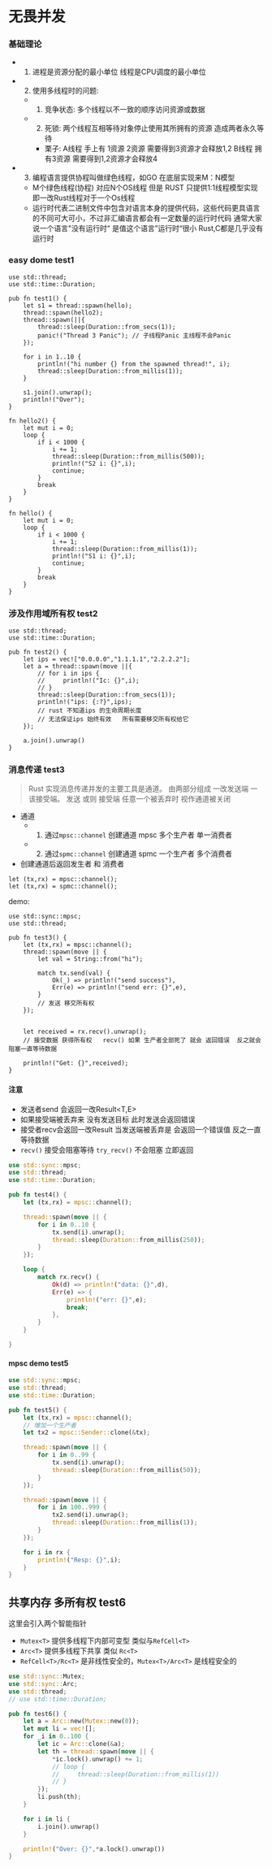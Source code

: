 # 无畏并发

### 基础理论
- 1. 进程是资源分配的最小单位 线程是CPU调度的最小单位
- 2. 使用多线程时的问题:
    - 1. 竞争状态: 多个线程以不一致的顺序访问资源或数据
    - 2. 死锁: 两个线程互相等待对象停止使用其所拥有的资源 造成两者永久等待
        - 栗子: A线程 手上有 1资源 2资源 需要得到3资源才会释放1,2  B线程 拥有3资源 需要得到1,2资源才会释放4
- 3. 编程语言提供协程叫做绿色线程，如GO 在底层实现来M：N模型
    - M个绿色线程(协程) 对应N个OS线程  但是 RUST 只提供1:1线程模型实现 即一改Rust线程对于一个Os线程
    - 运行时代表二进制文件中包含对语言本身的提供代码，这些代码更具语言的不同可大可小，不过非汇编语言都会有一定数量的运行时代码  通常大家说一个语言"没有运行时“ 是值这个语言”运行时“很小  Rust,C都是几乎没有运行时
    
### easy dome test1
``` 
use std::thread;
use std::time::Duration;

pub fn test1() {
    let s1 = thread::spawn(hello);
    thread::spawn(hello2);
    thread::spawn(||{
        thread::sleep(Duration::from_secs(1));
        panic!("Thread 3 Panic"); // 子线程Panic 主线程不会Panic
    });

    for i in 1..10 {
        println!("hi number {} from the spawned thread!", i);
        thread::sleep(Duration::from_millis(1));
    }

    s1.join().unwrap();
    println!("Over");
}

fn hello2() {
    let mut i = 0;
    loop {
        if i < 1000 {
            i += 1;
            thread::sleep(Duration::from_millis(500));
            println!("S2 i: {}",i);
            continue;
        }
        break
    }
}

fn hello() {
    let mut i = 0;
    loop {
        if i < 1000 {
            i += 1;
            thread::sleep(Duration::from_millis(1));
            println!("S1 i: {}",i);
            continue;
        }
        break
    }
}
```

### 涉及作用域所有权 test2
``` 
use std::thread;
use std::time::Duration;

pub fn test2() {
    let ips = vec!["0.0.0.0","1.1.1.1","2.2.2.2"];
    let a = thread::spawn(move ||{
        // for i in ips {
        //     println!("Ic: {}",i);
        // }
        thread::sleep(Duration::from_secs(1));
        println!("ips: {:?}",ips);
        // rust 不知道ips 的生命周期长度
        // 无法保证ips 始终有效   所有需要移交所有权给它
    });

    a.join().unwrap()
}
```

### 消息传递 test3
> Rust 实现消息传递并发的主要工具是通道。 由两部分组成 一改发送端 一该接受端。 
> 发送 或则 接受端 任意一个被丢弃时 视作通道被关闭
- 通道
    - 1. 通过`mpsc::channel` 创建通道 mpsc 多个生产者 单一消费者
    - 2. 通过`spmc::channel` 创建通道 spmc 一个生产者 多个消费者
- 创建通道后返回发生者 和 消费者
``` 
let (tx,rx) = mpsc::channel();
let (tx,rx) = spmc::channel();
```
demo: 
``` 
use std::sync::mpsc;
use std::thread;

pub fn test3() {
    let (tx,rx) = mpsc::channel();
    thread::spawn(move || {
        let val = String::from("hi");

        match tx.send(val) {
            Ok(_) => println!("send success"),
            Err(e) => println!("send err: {}",e),
        }
        // 发送 移交所有权
    });


    let received = rx.recv().unwrap();
    // 接受数据 获得所有权   recv() 如果 生产者全部死了 就会 返回错误  反之就会阻塞一直等待数据

    println!("Get: {}",received);
}
```
#### 注意 
- 发送者send 会返回一改Result<T,E>
- 如果接受端被丢弃来 没有发送目标 此时发送会返回错误
- 接受者recv会返回一改Result 当发送端被丢弃是 会返回一个错误值  反之一直等待数据
- `recv()` 接受会阻塞等待  `try_recv()` 不会阻塞 立即返回

```rust
use std::sync::mpsc;
use std::thread;
use std::time::Duration;

pub fn test4() {
    let (tx,rx) = mpsc::channel();

    thread::spawn(move || {
        for i in 0..10 {
            tx.send(i).unwrap();
            thread::sleep(Duration::from_millis(250));
        }
    });

    loop {
        match rx.recv() {
            Ok(d) => println!("data: {}",d),
            Err(e) => {
                println!("err: {}",e);
                break;
            },
        }
    }

}
```

#### mpsc demo test5
```rust
use std::sync::mpsc;
use std::thread;
use std::time::Duration;

pub fn test5() {
    let (tx,rx) = mpsc::channel();
    // 增加一个生产者
    let tx2 = mpsc::Sender::clone(&tx);

    thread::spawn(move || {
        for i in 0..99 {
            tx.send(i).unwrap();
            thread::sleep(Duration::from_millis(50));
        }
    });

    thread::spawn(move || {
        for i in 100..999 {
            tx2.send(i).unwrap();
            thread::sleep(Duration::from_millis(1));
        }
    });

    for i in rx {
        println!("Resp: {}",i);
    }
}
```

## 共享内存  多所有权 test6
这里会引入两个智能指针
- `Mutex<T>` 提供多线程下内部可变型  类似与`RefCell<T>`
- `Arc<T>` 提供多线程下共享  类似 `Rc<T>`
- `RefCell<T>/Rc<T>` 是非线性安全的，`Mutex<T>/Arc<T>` 是线程安全的
```rust
use std::sync::Mutex;
use std::sync::Arc;
use std::thread;
// use std::time::Duration;

pub fn test6() {
    let a = Arc::new(Mutex::new(0));
    let mut li = vec![];
    for _i in 0..100 {
        let ic = Arc::clone(&a);
        let th = thread::spawn(move || {
            *ic.lock().unwrap() += 1;
            // loop {
            //     thread::sleep(Duration::from_millis(1))
            // }
        });
        li.push(th);
    }

    for i in li {
        i.join().unwrap()
    }

    println!("Over: {}",*a.lock().unwrap())
}
```
